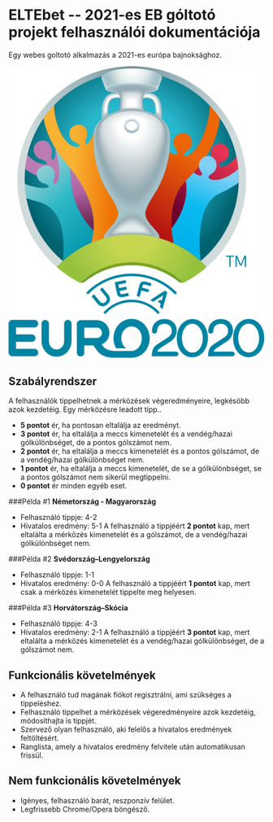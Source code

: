 # ELTEbet -- 2021-es EB góltotó projekt felhasználói dokumentációja
Egy webes goltotó alkalmazás a 2021-es európa bajnoksághoz.

![Euro 2020 logo](/documentation/UEFA_Euro_2020_Logo.svg)

## Szabályrendszer
A felhasználók tippelhetnek a mérközések végeredményeire, legkésöbb azok kezdetéig.
Egy mérközésre leadott tipp..
- **5 pontot** ér, ha pontosan eltalálja az eredményt.
- **3 pontot** ér, ha eltalálja a meccs kimenetelét és a vendég/hazai gólkülönbséget, de a pontos gólszámot nem.
- **2 pontot** ér, ha eltalálja a meccs kimenetelét és a pontos gólszámot, de a vendég/hazai gólkülönbséget nem.
- **1 pontot** ér, ha eltalálja a meccs kimenetelét, de se a gólkülönbséget, se a pontos gólszámot nem sikerül megtippelni.
- **0 pontot** ér minden egyéb eset.

###Példa #1
**Németország - Magyarország**
- Felhasználó tippje: 4-2
- Hivatalos eredmény: 5-1
A felhasználó a tippjéért **2 pontot** kap, mert eltalálta a mérközés kimenetelét és a gólszámot, de a vendég/hazai gólkülönbséget nem.

###Példa #2
**Svédország–Lengyelország**
- Felhasználó tippje: 1-1
- Hivatalos eredmény: 0-0
A felhasználó a tippjéért **1 pontot** kap, mert csak a mérközés kimenetelét tippelte meg helyesen.

###Példa #3
**Horvátország–Skócia**
- Felhasználó tippje: 4-3
- Hivatalos eredmény: 2-1
A felhasználó a tippjéért **3 pontot** kap, mert eltalálta a mérközés kimenetelét és a vendég/hazai gólkülönbséget, de a gólszámot nem.


## Funkcionális követelmények
- A felhasználó tud magának fiókot regisztrálni, ami szükséges a tippeléshez.
- Felhasználó tippelhet a mérközések végeredményeire azok kezdetéig, módosíthajta is tippjét.
- Szervező olyan felhasználó, aki felelős a hivatalos eredmények feltöltésért.
- Ranglista, amely a hivatalos eredmény felvitele után automatikusan frissül.

## Nem funkcionális követelmények
- Igényes, felhasználó barát, reszponzív felület.
- Legfrissebb Chrome/Opera böngésző.

